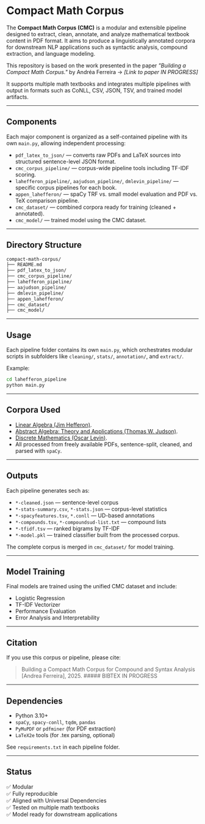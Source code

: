 # Compact Math Corpus

The **Compact Math Corpus (CMC)** is a modular and extensible pipeline designed to extract, clean, annotate, and analyze mathematical textbook content in PDF format. It aims to produce a linguistically annotated corpora for downstream NLP applications such as syntactic analysis, compound extraction, and language modeling.

This repository is based on the work presented in the paper _"Building a Compact Math Corpus."_ by Andréa Ferreira 
→ *[Link to paper IN PROGRESS]*

It supports multiple math textbooks and integrates multiple pipelines with output in formats such as CoNLL, CSV, JSON, TSV, and trained model artifacts.

---

## Components

Each major component is organized as a self-contained pipeline with its own `main.py`, allowing independent processing:

- `pdf_latex_to_json/` — converts raw PDFs and LaTeX sources into structured sentence-level JSON format.
- `cmc_corpus_pipeline/` — corpus-wide pipeline tools including TF-IDF scoring.
- `lahefferon_pipeline/`, `aajudson_pipeline/`, `dmlevin_pipeline/` — specific corpus pipelines for each book.
- `appen_lahefferon/` — spaCy TRF vs. small model evaluation and PDF vs. TeX comparison pipeline.
- `cmc_dataset/` — combined corpora ready for training (cleaned + annotated).
- `cmc_model/` — trained model using the CMC dataset.

---

## Directory Structure

```bash
compact-math-corpus/
├── README.md                  
├── pdf_latex_to_json/         
├── cmc_corpus_pipeline/       
├── lahefferon_pipeline/       
├── aajudson_pipeline/         
├── dmlevin_pipeline/         
├── appen_lahefferon/         
├── cmc_dataset/               
├── cmc_model/                
```

---

## Usage

Each pipeline folder contains its own `main.py`, which orchestrates modular scripts in subfolders like `cleaning/`, `stats/`, `annotation/`, and `extract/`.

Example:
```bash
cd lahefferon_pipeline
python main.py
```
---

## Corpora Used

- [Linear Algebra (Jim Hefferon)](https://hefferon.net/linearalgebra/).
- [Abstract Algebra: Theory and Applications (Thomas W. Judson)](https://github.com/twjudson/aata).
- [Discrete Mathematics (Oscar Levin)](https://discrete.openmathbooks.org/pdfs/dmoi4.pdf).
- All processed from freely available PDFs, sentence-split, cleaned, and parsed with `spaCy`.

---

## Outputs

Each pipeline generates sech as:
- `*-cleaned.json` — sentence-level corpus
- `*-stats-summary.csv`, `*-stats.json` — corpus-level statistics
- `*-spacyfeatures.tsv`, `*.conll` — UD-based annotations
- `*-compounds.tsv`, `*-compoundsud-list.txt` — compound lists
- `*-tfidf.tsv` — ranked bigrams by TF-IDF
- `*-model.pkl` — trained classifier built from the processed corpus.

The complete corpus is merged in `cmc_dataset/` for model training.

---

## Model Training

Final models are trained using the unified CMC dataset and include:
- Logistic Regression
- TF-IDF Vectorizer
- Performance Evaluation 
- Error Analysis and Interpretability

---

## Citation

If you use this corpus or pipeline, please cite:

> Building a Compact Math Corpus for Compound and Syntax Analysis  
> [Andrea Ferreira], 2025.  ##### BIBTEX IN PROGRESS

---

## Dependencies

- Python 3.10+
- `spaCy`, `spacy-conll`, `tqdm`, `pandas`
- `PyMuPDF` or `pdfminer` (for PDF extraction)
- `LaTeX2e` tools (for .tex parsing, optional)

See `requirements.txt` in each pipeline folder.

---

## Status

✅ Modular  
✅ Fully reproducible  
✅ Aligned with Universal Dependencies  
✅ Tested on multiple math textbooks  
✅ Model ready for downstream applications

